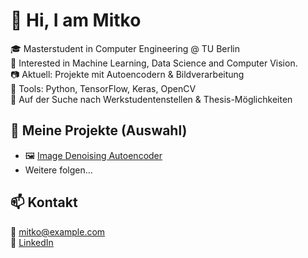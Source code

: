 # 👋 Hi, I am Mitko

🎓 Masterstudent in Computer Engineering @ TU Berlin  
🧠 Interested in Machine Learning, Data Science and Computer Vision.   
📷 Aktuell: Projekte mit Autoencodern & Bildverarbeitung  
🔧 Tools: Python, TensorFlow, Keras, OpenCV  
🌱 Auf der Suche nach Werkstudentenstellen & Thesis-Möglichkeiten

## 📌 Meine Projekte (Auswahl)

- 🖼️ [Image Denoising Autoencoder](https://github.com/MitkoValt/image-denoising)  
- Weitere folgen...

## 📫 Kontakt

📧 mitko@example.com  
🔗 [LinkedIn](https://www.linkedin.com/in/deinprofil)  
